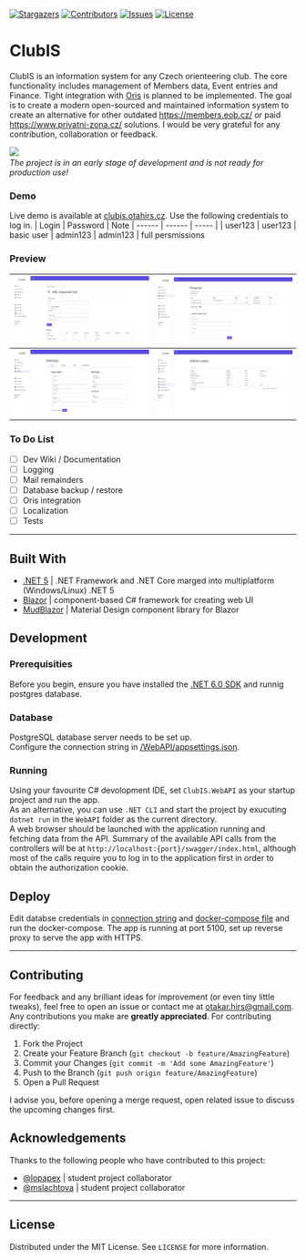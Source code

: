 

<!-- PROJECT SHIELDS -->
[![Stargazers][stars-shield]][stars-url]
[![Contributors][contributors-shield]][contributors-url]
[![Issues][issues-shield]][issues-url]
[![License][license-shield]][license-url]

# ClubIS
ClubIS is an information system for any Czech orienteering club. The core functionality includes management of Members data, Event entries and Finance. Tight integration with [Oris](https://oris.orientacnisporty.cz/) is planned to be implemented. The goal is to create a modern open-sourced and maintained information system to create an alternative for other outdated https://members.eob.cz/ or paid https://www.privatni-zona.cz/ solutions. I would be very grateful for any contribution, collaboration or feedback.

![](https://media.giphy.com/media/kfR5iyQgmq7PoiFTAf/source.gif)  
*The project is in an early stage of development and is not ready for production use!*

### Demo
Live demo is available at [clubis.otahirs.cz](https://clubis.otahirs.cz). Use the following credentials to log in.
| Login | Password | Note
| ------ | ------ | ----- |
| user123 | user123 | basic user
| admin123 | admin123 | full persmissions

### Preview
| ![](preview.png) | ![](preview3.png) |
| ------ | ------ |
| ![](preview2.png) | ![](preview4.png) |

### To Do List
- [ ] Dev Wiki / Documentation
- [ ] Logging
- [ ] Mail remainders 
- [ ] Database backup / restore
- [ ] Oris integration
- [ ] Localization
- [ ] Tests
---
## Built With

 * [.NET 5](https://dotnet.microsoft.com/) | .NET Framework and .NET Core marged into multiplatform (Windows/Linux) .NET 5
 * [Blazor](https://dotnet.microsoft.com/apps/aspnet/web-apps/blazor) | component-based C# framework for creating web UI 
 * [MudBlazor](https://github.com/Garderoben/MudBlazor) | Material Design component library for Blazor 


## Development
### Prerequisities
Before you begin, ensure you have installed the [.NET 6.0 SDK](https://dotnet.microsoft.com/download) and runnig postgres database. 
### Database
PostgreSQL database server needs to be set up.  
Configure the connection string in [/WebAPI/appsettings.json](https://github.com/otahirs/ClubIS/blob/master/WebAPI/appsettings.json).
### Running
Using your favourite C# devolopment IDE, set `ClubIS.WebAPI` as your startup project and run the app.  
As an alternative, you can use `.NET CLI` and start the project by exucuting `dotnet run` in the `WebAPI` folder as the current directory.   
A web browser should be launched with the application running and fetching data from the API. 
Summary of the available API calls from the controllers will be at `http://localhost:{port}/swagger/index.html`, although most of the calls require you to log in to the application first in order to obtain the authorization cookie.

## Deploy
Edit databse credentials in [connection string](https://github.com/otahirs/ClubIS/blob/master/WebAPI/appsettings.json) and [docker-compose file](https://github.com/otahirs/ClubIS/blob/master/docker-compose.yaml) and run the docker-compose. The app is running at port 5100, set up reverse proxy to serve the app with HTTPS.

---
<!-- CONTRIBUTING -->
## Contributing

For feedback and any brilliant ideas for improvement (or even tiny little tweaks), feel free to open an issue or contact me at <otakar.hirs@gmail.com>.
Any contributions you make are **greatly appreciated**. For contributing directly:

1. Fork the Project
2. Create your Feature Branch (`git checkout -b feature/AmazingFeature`)
3. Commit your Changes (`git commit -m 'Add some AmazingFeature'`)
4. Push to the Branch (`git push origin feature/AmazingFeature`)
5. Open a Pull Request

I advise you, before opening a merge request, open related issue to discuss the upcoming changes first.

## Acknowledgements

Thanks to the following people who have contributed to this project:

* [@lopapex](https://github.com/lopapex) | student project collaborator
* [@mslachtova](https://github.com/mslachtova) | student project collaborator

---
<!-- LICENSE -->
## License

Distributed under the MIT License. See `LICENSE` for more information.



<!-- MARKDOWN LINKS & IMAGES -->
<!-- https://www.markdownguide.org/basic-syntax/#reference-style-links -->
[contributors-shield]: https://img.shields.io/github/contributors/otahirs/ClubIS?style=flat-square
[contributors-url]: https://github.com/otahirs/ClubIS/graphs/contributors
[stars-shield]: https://img.shields.io/github/stars/otahirs/ClubIS?style=flat-square
[stars-url]: https://github.com/otahirs/ClubIS/stargazers
[issues-shield]: https://img.shields.io/github/issues/otahirs/ClubISx?style=flat-square
[issues-url]: https://github.com/otahirs/ClubIS/issues
[license-shield]: https://img.shields.io/github/license/otahirs/ClubIS?style=flat-square
[license-url]: https://github.com/otahirs/ClubIS/blob/master/LICENSE

